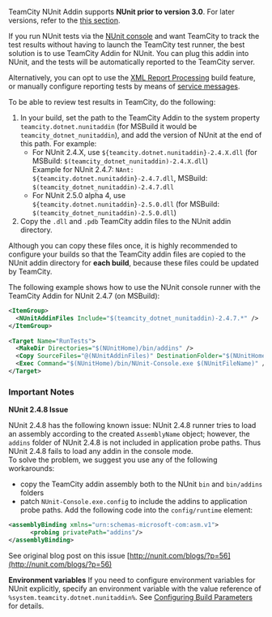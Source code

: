 [//]: # (title: TeamCity Addin for NUnit)
[//]: # (auxiliary-id: TeamCity Addin for NUnit)

<note>

TeamCity NUnit Addin supports __NUnit prior to version 3.0__. For later versions, refer to the [this section](nunit-for-msbuild.md).
</note>

If you run NUnit tests via the [NUnit console](http://www.nunit.org/index.php?p=nunit-console&amp;r=2.2.10) and want TeamCity to track the test results without having to launch the TeamCity test runner, the best solution is to use TeamCity Addin for NUnit. You can plug this addin into NUnit, and the tests will be automatically reported to the TeamCity server.

Alternatively, you can opt to use the [XML Report Processing](xml-report-processing.md) build feature, or manually configure reporting tests by means of [service messages](service-messages.md).

To be able to review test results in TeamCity, do the following:
1. In your build, set the path to the TeamCity Addin to the system property `teamcity.dotnet.nunitaddin` (for MSBuild it would be `teamcity_dotnet_nunitaddin`), and add the version of NUnit at the end of this path. For example:
   * For NUnit 2.4.X, use `${teamcity.dotnet.nunitaddin}-2.4.X.dll` (for MSBuild: `$(teamcity_dotnet_nunitaddin)-2.4.X.dll`)   
   Example for NUnit 2.4.7: `NAnt: ${teamcity.dotnet.nunitaddin}-2.4.7.dll`, MSBuild: `$(teamcity_dotnet_nunitaddin)-2.4.7.dll`
   * For NUnit 2.5.0 alpha 4, use `${teamcity.dotnet.nunitaddin}-2.5.0.dll` (for MSBuild: `$(teamcity_dotnet_nunitaddin)-2.5.0.dll`)
2. Copy the `.dll` and `.pdb` TeamCity addin files to the NUnit addin directory.

<note>

Although you can copy these files once, it is highly recommended to configure your builds so that the TeamCity addin files are copied to the NUnit addin directory for __each build__, because these files could be updated by TeamCity.
</note>

The following example shows how to use the NUnit console runner with the TeamCity Addin for NUnit 2.4.7 (on MSBuild):


```XML
<ItemGroup>
  <NUnitAddinFiles Include="$(teamcity_dotnet_nunitaddin)-2.4.7.*" />
</ItemGroup>
 
<Target Name="RunTests">
  <MakeDir Directories="$(NUnitHome)/bin/addins" />
  <Copy SourceFiles="@(NUnitAddinFiles)" DestinationFolder="$(NUnitHome)/bin/addins" />
  <Exec Command="$(NUnitHome)/bin/NUnit-Console.exe $(NUnitFileName)" />
</Target>

```



### Important Notes

__NUnit 2.4.8 Issue__

NUnit 2.4.8 has the following known issue: NUnit 2.4.8 runner tries to load an assembly according to the created `AssemblyName` object; however, the `addins` folder of NUnit 2.4.8 is not included in application probe paths. Thus NUnit 2.4.8 fails to load any addin in the console mode.   
To solve the problem, we suggest you use any of the following workarounds:
* copy the TeamCity addin assembly both to the NUnit `bin` and `bin/addins` folders
* patch `NUnit-Console.exe.config` to include the addins to application probe paths. Add the following code into the `config/runtime` element:


```XML
<assemblyBinding xmlns="urn:schemas-microsoft-com:asm.v1">
      <probing privatePath="addins"/>
</assemblyBinding>

```



See original blog post on this issue [http://nunit.com/blogs/?p=56](http://nunit.com/blogs/?p=56)

__Environment variables__ If you need to configure environment variables for NUnit explicitly, specify an environment variable with the value reference of `%system.teamcity.dotnet.nunitaddin%`. See [Configuring Build Parameters](configuring-build-parameters.md) for details.
